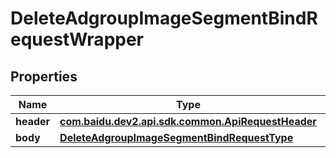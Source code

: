 

# DeleteAdgroupImageSegmentBindRequestWrapper


## Properties

Name | Type | Description | Notes
------------ | ------------- | ------------- | -------------
**header** | [**com.baidu.dev2.api.sdk.common.ApiRequestHeader**](com.baidu.dev2.api.sdk.common.ApiRequestHeader.md) |  |  [optional]
**body** | [**DeleteAdgroupImageSegmentBindRequestType**](DeleteAdgroupImageSegmentBindRequestType.md) |  |  [optional]



